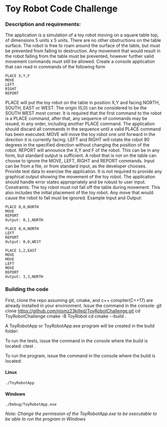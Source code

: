 # Toy Robot Code Challenge 
### Description and requirements: 
The application is a simulation of a toy robot moving on a square table top, of dimensions 5 units x 5 units. There are no other obstructions on the table surface. The robot is free to roam around the surface of the table, but must be prevented from falling to destruction. Any movement that would result in the robot falling from the table must be prevented, however further valid movement commands must still be allowed. 
Create a console application that can read in commands of the following form

    PLACE X,Y,F 
    MOVE 
    LEFT 
    RIGHT 
    REPORT

PLACE will put the toy robot on the table in position X,Y and facing NORTH, SOUTH, EAST or WEST. The origin (0,0) can be considered to be the SOUTH WEST most corner. It is required that the first command to the robot is a PLACE command, after that, any sequence of commands may be issued, in any order, including another PLACE command. The application should discard all commands in the sequence until a valid PLACE command has been executed. MOVE will move the toy robot one unit forward in the direction it is currently facing. 
LEFT and RIGHT will rotate the robot 90 degrees in the specified direction without changing the position of the robot. REPORT will announce the X,Y and F of the robot. This can be in any form, but standard output is sufficient. A robot that is not on the table can choose to ignore the MOVE, LEFT, RIGHT and REPORT commands. Input can be from a file, or from standard input, as the developer chooses. 
Provide test data to exercise the application. 
It is not required to provide any graphical output showing the movement of the toy robot. 
The application should handle error states appropriately and be robust to user input. 
Constraints: 
The toy robot must not fall off the table during movement. This also includes the initial placement of the toy robot. Any move that would cause the robot to fall must be ignored.
Example Input and Output: 

    PLACE 0,0,NORTH 
    MOVE 
    REPORT 
    Output: 0,1,NORTH 

    PLACE 0,0,NORTH 
    LEFT 
    REPORT 
    Output: 0,0,WEST 

    PLACE 1,2,EAST 
    MOVE 
    MOVE 
    LEFT 
    MOVE 
    REPORT 
    Output: 3,3,NORTH


### Building the code
First, clone the repo assuming git, cmake, and c++ compiler(C++17) are already installed in your environment.
Issue the command in the console:
    git clone https://github.com/nismz23killed/ToyRobotChallenge.git
    cd ToyRobotChallenge
    cmake -B<folder where to place the build> ToyRobot
    cd <folder where the build is located>
    cmake --build .

A ToyRobotApp or ToyRobotApp.exe program will be created in the build folder:

To run the tests, issue the command in the console where the build is located:
    ctest .

To run the program, issue the command in the console where the build is located:
#### Linux
    ./ToyRobotApp

#### Windows
    ./Debug/ToyRobotApp.exe

*Note: Change the permission of the ToyRobotApp.exe to be executable to be able to run the program in Windows*
